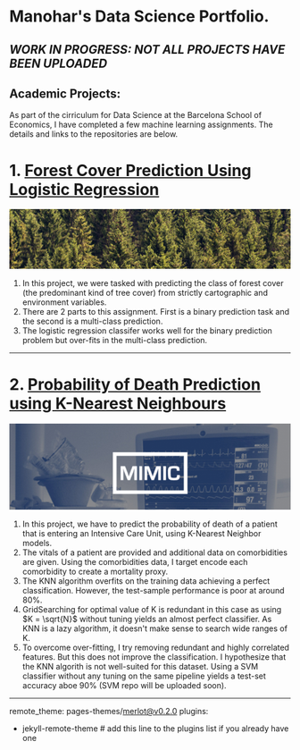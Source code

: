 
# Manohar's Data Science Portfolio.
## *WORK IN PROGRESS: NOT ALL PROJECTS HAVE BEEN UPLOADED*
## Academic Projects:
As part of the cirriculum for Data Science at the Barcelona School of Economics, I have completed a few machine learning assignments. The details and links to the repositories are below.

# 1. [Forest Cover Prediction Using Logistic Regression](https://github.com/gnlmano/Forest-Cover-Prediction-Logistic-Regression) 
![](/images/header.png)
1. In this project, we were tasked with predicting the class of forest cover (the predominant kind of tree cover) from strictly cartographic and environment variables.
2. There are 2 parts to this assignment. First is a binary prediction task and the second is a multi-class prediction.
3. The logistic regression classifer works well for the binary prediction problem but over-fits in the multi-class prediction.

---

# 2. [Probability of Death Prediction using K-Nearest Neighbours](https://github.com/gnlmano/Probability-of-Death-KNN)
![](/images/mimic.png)
1.  In this project, we have to predict the probability of death of a patient that is entering an Intensive Care Unit, using K-Nearest Neighbor models.
2. The vitals of a patient are provided and additional data on comorbidities are given. Using the comorbidities data, I target encode each comorbidity to create a mortality proxy. 
3. The KNN algorithm overfits on the training data achieving a perfect classification. However, the test-sample performance is poor at around 80%. 
4. GridSearching for optimal value of K is redundant in this case as using $K = \sqrt{N}$ without tuning yields an almost perfect classifier. As KNN is a lazy algorithm, it doesn't make sense to search wide ranges of K.
5. To overcome over-fitting, I try removing redundant and highly correlated features. But this does not improve the classification. I hypothesize that the KNN algorith is not well-suited for this dataset. Using a SVM classifier without any tuning on the same pipeline yields a test-set accuracy aboe 90% (SVM repo will be uploaded soon).

---
remote_theme: pages-themes/merlot@v0.2.0
plugins:
- jekyll-remote-theme # add this line to the plugins list if you already have one
